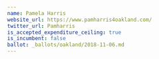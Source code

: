 ```yaml
---
name: Pamela Harris
website_url: https://www.pamharris4oakland.com/
twitter_url: Pamharris
is_accepted_expenditure_ceiling: true
is_incumbent: false
ballot: _ballots/oakland/2018-11-06.md
---
```

